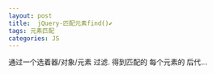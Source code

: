 ```yaml
---
layout: post
title:  jQuery-匹配元素find()✔︎
tags: 元素匹配
categories: JS
---
```


通过一个选着器/对象/元素  过滤. 得到匹配的 每个元素的 后代...